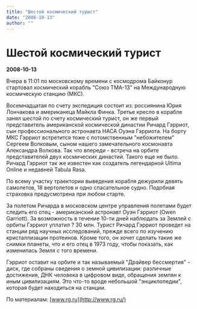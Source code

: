 ```yaml
---
title: "Шестой космический турист"
date: "2008-10-13"
author: ""
---
```


# Шестой космический турист

**2008-10-13** 

Вчера в 11:01 по московскому времени с космодрома Байконур стартовал космический корабль "Союз ТМА-13" на Международную космическую станцию (МКС).

Восемнадцатая по счету экспедиция состоит из: россиянина Юрия Лончакова и американеца Майкла Финка. Третье кресло в корабле занял шестой по счету космический турист, он же первый представитель американской космической династии Ричард Гэрриот, сын профессионального астронавта НАСА Оуэна Гэрриота. На борту МКС Гэрриот встретится тоже с потомственным "небожителем" Сергеем Волковым, сыном нашего замечательного космонавта Александра Волкова. Так что впереди - встреча на орбите представителей двух космических династий. Такого еще не было. Ричард Гэрриот так же известен как создатель легендарной Ultima Online и недавней Tabula Rasa.

По всему участку траектории выведения корабля дежурили девять самолетов, 18 вертолетов и одно спасательное судно. Подобная страховка предусмотрена при любом старте.

За полетом Ричарда в московском центре управления полетами будет следить его отец - американский астронавт Оуэн Гэрриот (Owen Garriott). За возможность в течение 10-ти дней наблюдать за Землей с орбиты Гэрриот уплатил ? 30 млн. Турист Ричард Гэрриот проведет на станции ряд научных исследований, прежде всего по изучению кристаллизации протеинов. Кроме того, он хочет сделать такие же снимки планеты, что и его отец в 1973 году, чтобы показать, как изменилась Земля с того времени.

Гэрриот оставит на орбите и так называемый "Драйвер бессмертия" - диск, где собраны сведения о земной цивилизации: различные достижения, ДНК человека в цифровом виде, обращения землян к иным цивилизациям. Это что-то вроде небольшой "энциклопедии", которая будет находиться на станции.

По материалам: [www.rg.ru](http://www.rg.ru/)
